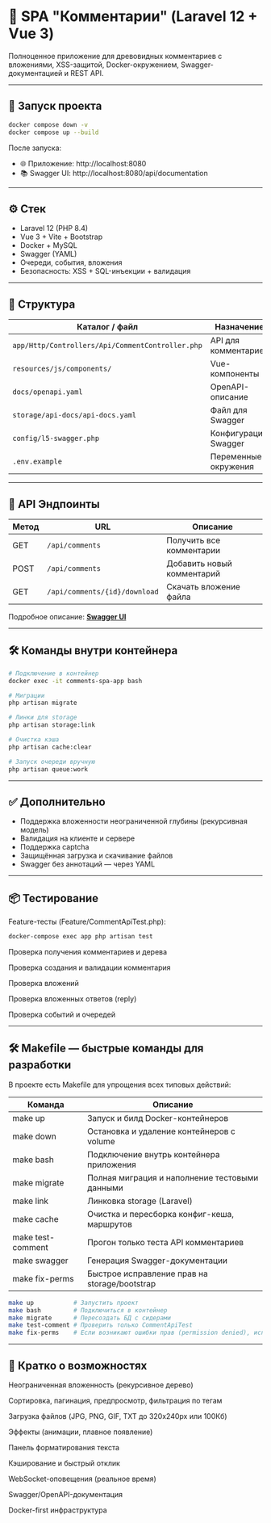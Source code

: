# 🧠 SPA "Комментарии" (Laravel 12 + Vue 3)

Полноценное приложение для древовидных комментариев с вложениями, XSS-защитой, Docker-окружением, Swagger-документацией и REST API.

---

## 🚀 Запуск проекта

```bash
docker compose down -v
docker compose up --build
```

После запуска:

- 🌐 Приложение: http://localhost:8080
- 📚 Swagger UI: http://localhost:8080/api/documentation

---

## ⚙️ Стек

- Laravel 12 (PHP 8.4)
- Vue 3 + Vite + Bootstrap
- Docker + MySQL
- Swagger (YAML)
- Очереди, события, вложения
- Безопасность: XSS + SQL-инъекции + валидация

---

## 📁 Структура

| Каталог / файл            | Назначение |
|---------------------------|------------|
| `app/Http/Controllers/Api/CommentController.php` | API для комментариев |
| `resources/js/components/` | Vue-компоненты |
| `docs/openapi.yaml`       | OpenAPI-описание |
| `storage/api-docs/api-docs.yaml` | Файл для Swagger |
| `config/l5-swagger.php`   | Конфигурация Swagger |
| `.env.example`            | Переменные окружения |

---

## 🧪 API Эндпоинты

| Метод | URL                         | Описание                    |
|-------|-----------------------------|-----------------------------|
| GET   | `/api/comments`             | Получить все комментарии   |
| POST  | `/api/comments`             | Добавить новый комментарий |
| GET   | `/api/comments/{id}/download` | Скачать вложение файла     |

Подробное описание: **[Swagger UI](http://localhost:8080/api/documentation)**

---

## 🛠️ Команды внутри контейнера

```bash
# Подключение в контейнер
docker exec -it comments-spa-app bash

# Миграции
php artisan migrate

# Линки для storage
php artisan storage:link

# Очистка кэша
php artisan cache:clear

# Запуск очереди вручную
php artisan queue:work
```

---

## ✅ Дополнительно

- Поддержка вложенности неограниченной глубины (рекурсивная модель)
- Валидация на клиенте и сервере
- Поддержка captcha
- Защищённая загрузка и скачивание файлов
- Swagger без аннотаций — через YAML

---

## 📦 Тестирование
Feature-тесты (Feature/CommentApiTest.php):

```bash
docker-compose exec app php artisan test
```
Проверка получения комментариев и дерева

Проверка создания и валидации комментария

Проверка вложений

Проверка вложенных ответов (reply)

Проверка событий и очередей

---

## 🛠️ Makefile — быстрые команды для разработки

В проекте есть Makefile для упрощения всех типовых действий:

|Команда       | Описание                                          |
|--------------|---------------------------------------------------|
| make up 	| Запуск и билд Docker-контейнеров                  |
|make down	| Остановка и удаление контейнеров с volume         |
|make bash	| Подключение внутрь контейнера приложения          |
|make migrate	| Полная миграция и наполнение тестовыми данными    |
|make link	| Линковка storage (Laravel)                        |
|make cache	|Очистка и пересборка конфиг-кеша, маршрутов        |
|make test-comment	|Прогон только теста API комментариев          |
|make swagger	|Генерация Swagger-документации                     |
|make fix-perms	|Быстрое исправление прав на storage/bootstrap |
```bash
make up           # Запустить проект
make bash         # Подключиться в контейнер
make migrate      # Пересоздать БД с сидерами
make test-comment # Проверить только CommentApiTest
make fix-perms    # Если возникают ошибки прав (permission denied), используйте:
```
---

## 🧩 Кратко о возможностях
Неограниченная вложенность (рекурсивное дерево)

Сортировка, пагинация, предпросмотр, фильтрация по тегам

Загрузка файлов (JPG, PNG, GIF, TXT до 320x240px или 100Кб)

Эффекты (анимации, плавное появление)

Панель форматирования текста

Кэширование и быстрый отклик

WebSocket-оповещения (реальное время)

Swagger/OpenAPI-документация

Docker-first инфраструктура

